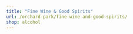 ```yaml
---
title: "Fine Wine & Good Spirits"
url: /orchard-park/fine-wine-and-good-spirits/
shop: alcohol
---
```

